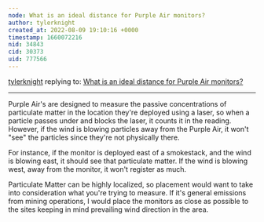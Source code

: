 ```yaml
---
node: What is an ideal distance for Purple Air monitors? 
author: tylerknight
created_at: 2022-08-09 19:10:16 +0000
timestamp: 1660072216
nid: 34843
cid: 30373
uid: 777566
---
```




[tylerknight](../profile/tylerknight) replying to: [What is an ideal distance for Purple Air monitors? ](../notes/michelleiL/08-08-2022/what-is-an-ideal-distance-for-purple-air-monitors)

----
Purple Air's are designed to measure the passive concentrations of particulate matter in the location they're deployed using a laser, so when a particle passes under and blocks the laser, it counts it in the reading. However, if the wind is blowing particles away from the Purple Air, it won't "see" the particles since they're not physically there. 

For instance, if the monitor is deployed east of a smokestack, and the wind is blowing east, it should see that particulate matter. If the wind is blowing west, away from the monitor, it won't register as much.

Particulate Matter can be highly localized, so placement would want to take into consideration what you're trying to measure. If it's general emissions from mining operations, I would place the monitors as close as possible to the sites keeping in mind prevailing wind direction in the area.  